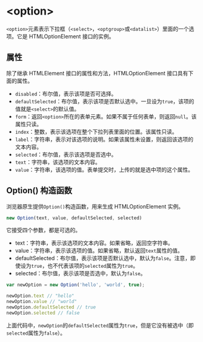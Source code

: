 # &lt;option&gt;

`<option>`元素表示下拉框（`<select>`，`<optgroup>`或`<datalist>`）里面的一个选项。它是 HTMLOptionElement 接口的实例。

## 属性

除了继承 HTMLElement 接口的属性和方法，HTMLOptionElement 接口具有下面的属性。

* `disabled`：布尔值，表示该项是否可选择。
* `defaultSelected`：布尔值，表示该项是否默认选中。一旦设为`true`，该项的值就是`<select>`的默认值。
* `form`：返回`<option>`所在的表单元素。如果不属于任何表单，则返回`null`。该属性只读。
* `index`：整数，表示该选项在整个下拉列表里面的位置。该属性只读。
* `label`：字符串，表示对该选项的说明。如果该属性未设置，则返回该选项的文本内容。
* `selected`：布尔值，表示该选项是否选中。
* `text`：字符串，该选项的文本内容。
* `value`：字符串，该选项的值。表单提交时，上传的就是选中项的这个属性。

## Option\(\) 构造函数

浏览器原生提供`Option()`构造函数，用来生成 HTMLOptionElement 实例。

```javascript
new Option(text, value, defaultSelected, selected)
```

它接受四个参数，都是可选的。

* text：字符串，表示该选项的文本内容。如果省略，返回空字符串。
* value：字符串，表示该选项的值。如果省略，默认返回`text`属性的值。
* defaultSelected：布尔值，表示该项是否默认选中，默认为`false`。注意，即使设为`true`，也不代表该项的`selected`属性为`true`。
* selected：布尔值，表示该项是否选中，默认为`false`。

```javascript
var newOption = new Option('hello', 'world', true);

newOption.text // "hello"
newOption.value // "world"
newOption.defaultSelected // true
newOption.selected // false
```

上面代码中，`newOption`的`defaultSelected`属性为`true`，但是它没有被选中（即`selected`属性为`false`）。

